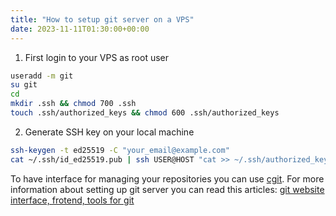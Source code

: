 ```yaml
---
title: "How to setup git server on a VPS"
date: 2023-11-11T01:30:00+00:00
---
```


1. First login to your VPS as root user
```sh
useradd -m git
su git
cd
mkdir .ssh && chmod 700 .ssh
touch .ssh/authorized_keys && chmod 600 .ssh/authorized_keys
```

2. Generate SSH key on your local machine
```sh
ssh-keygen -t ed25519 -C "your_email@example.com"
cat ~/.ssh/id_ed25519.pub | ssh USER@HOST "cat >> ~/.ssh/authorized_keys"
```
To have interface for managing your repositories you can use [cgit](https://git.zx2c4.com/cgit/about/).
For more information about setting up git server you can read this articles:
[git website](https://git-scm.com/book/en/v2/Git-on-the-Server-Setting-Up-the-Server)
[interface, frotend, tools for git](https://archive.kernel.org/oldwiki/git.wiki.kernel.org/index.php/Interfaces,_frontends,_and_tools.html#Web_Interface)
